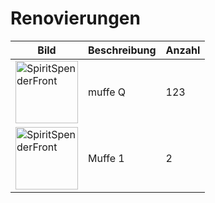 # Renovierungen

| Bild | Beschreibung      | Anzahl |
| ----------- | ----------- | ----------- |
|<img src="Images/90Muffe1.jpg" alt="SpiritSpenderFront" width="100" height="100"> | muffe Q | 123 |
|<img src="Images/90Muffe2.jpg" alt="SpiritSpenderFront" width="100" height="100">| Muffe 1 | 2 |

<br>

